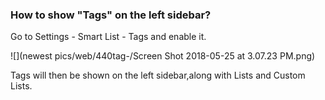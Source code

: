 ### How to show "Tags" on the left sidebar?
Go to Settings - Smart List - Tags and enable it.

![](newest pics/web/440tag-/Screen Shot 2018-05-25 at 3.07.23 PM.png)

Tags will then be shown on the left sidebar,along with Lists and Custom Lists. 